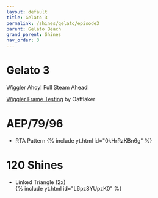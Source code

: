 ```yaml
---
layout: default
title: Gelato 3
permalink: /shines/gelato/episode3
parent: Gelato Beach
grand_parent: Shines
nav_order: 3
---
```

# Gelato 3

Wiggler Ahoy! Full Steam Ahead!

[Wiggler Frame Testing](https://docs.google.com/spreadsheets/d/1dQDnL2mDIVbrdzOoQqqS3jzrm_9UBNnaRDhFAxmnoE0/edit?gid=0#gid=0) by Oatflaker

# AEP/79/96
- RTA Pattern
{% include yt.html id="0kHrRzKBn6g" %}  

# 120 Shines
- Linked Triangle (2x)  
{% include yt.html id="L6pz8YUpzK0" %}  
